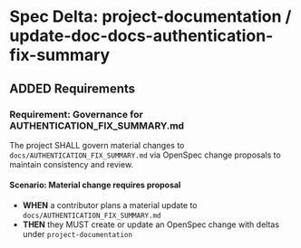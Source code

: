 # Spec Delta: project-documentation / update-doc-docs-authentication-fix-summary

## ADDED Requirements

### Requirement: Governance for AUTHENTICATION_FIX_SUMMARY.md

The project SHALL govern material changes to `docs/AUTHENTICATION_FIX_SUMMARY.md` via OpenSpec change proposals to maintain consistency and review.

#### Scenario: Material change requires proposal

- **WHEN** a contributor plans a material update to `docs/AUTHENTICATION_FIX_SUMMARY.md`
- **THEN** they MUST create or update an OpenSpec change with deltas under `project-documentation`

